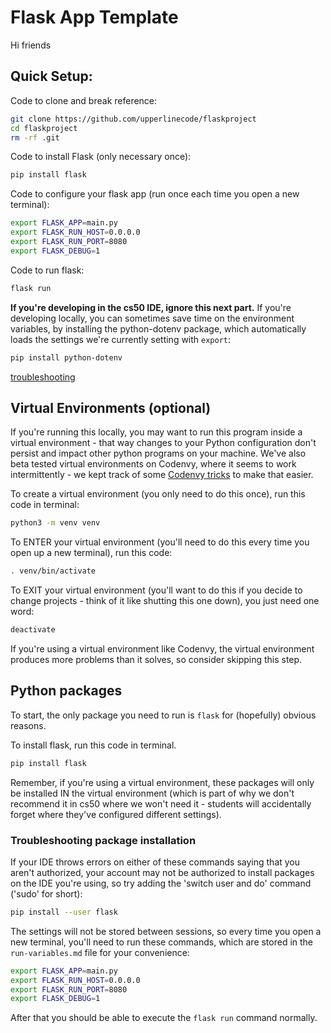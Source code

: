 # Flask App Template

Hi friends

## Quick Setup:

Code to clone and break reference:
```bash
git clone https://github.com/upperlinecode/flaskproject
cd flaskproject
rm -rf .git
```

Code to install Flask (only necessary once):
```bash
pip install flask
```

Code to configure your flask app (run once each time you open a new terminal):
```bash
export FLASK_APP=main.py
export FLASK_RUN_HOST=0.0.0.0
export FLASK_RUN_PORT=8080
export FLASK_DEBUG=1
```

Code to run flask:
```bash
flask run
```

**If you're developing in the cs50 IDE, ignore this next part.**
If you're developing locally, you can sometimes save time on the environment variables, by installing the python-dotenv package, which automatically loads the settings we're currently setting with `export`:
```bash
pip install python-dotenv
```
[troubleshooting](#troubleshooting-package-installation)


## Virtual Environments (optional)

If you're running this locally, you may want to run this program inside a virtual environment - that way changes to your Python configuration don't persist and impact other python programs on your machine. We've also beta tested virtual environments on Codenvy, where it seems to work intermittently - we kept track of some [Codenvy tricks](codenvy.md) to make that easier.

To create a virtual environment (you only need to do this once), run this code in terminal:
```bash
python3 -m venv venv
```

To ENTER your virtual environment (you'll need to do this every time you open up a new terminal), run this code:
```bash
. venv/bin/activate
```

To EXIT your virtual environment (you'll want to do this if you decide to change projects - think of it like shutting this one down), you just need one word:
```bash
deactivate
```

If you're using a virtual environment like Codenvy, the virtual environment produces more problems than it solves, so consider skipping this step.

## Python packages

To start, the only package you need to run is `flask` for (hopefully) obvious reasons.

To install flask, run this code in terminal.
```bash
pip install flask
```
Remember, if you're using a virtual environment, these packages will only be installed IN the virtual environment (which is part of why we don't recommend it in cs50 where we won't need it - students will accidentally forget where they've configured different settings).

### Troubleshooting package installation

If your IDE throws errors on either of these commands saying that you aren't authorized, your account may not be authorized to install packages on the IDE you're using, so try adding the 'switch user and do' command ('sudo' for short):
```bash
pip install --user flask
```

The settings will not be stored between sessions, so every time you open a new terminal, you'll need to run these commands, which are stored in the `run-variables.md` file for your convenience:
```bash
export FLASK_APP=main.py
export FLASK_RUN_HOST=0.0.0.0
export FLASK_RUN_PORT=8080
export FLASK_DEBUG=1
```

After that you should be able to execute the `flask run` command normally.
